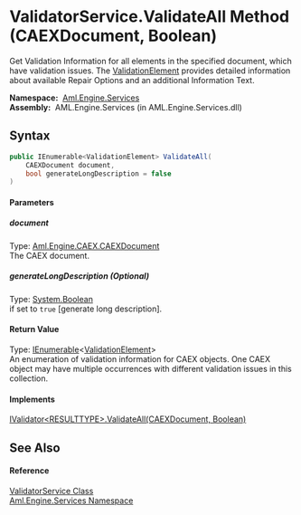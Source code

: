 ValidatorService.ValidateAll Method (CAEXDocument, Boolean)
===========================================================
Get Validation Information for all elements in the specified document, which have validation issues. The [ValidationElement][1] provides detailed information about available Repair Options and an additional Information Text.

  **Namespace:**  [Aml.Engine.Services][2]  
  **Assembly:**  AML.Engine.Services (in AML.Engine.Services.dll)

Syntax
------

```csharp
public IEnumerable<ValidationElement> ValidateAll(
	CAEXDocument document,
	bool generateLongDescription = false
)
```

#### Parameters

##### *document*
Type: [Aml.Engine.CAEX.CAEXDocument][3]  
The CAEX document.

##### *generateLongDescription* (Optional)
Type: [System.Boolean][4]  
if set to `true` [generate long description].

#### Return Value
Type: [IEnumerable][5]&lt;[ValidationElement][1]>  
 An enumeration of validation information for CAEX objects. One CAEX object may have multiple occurrences with different validation issues in this collection. 
#### Implements
[IValidator&lt;RESULTTYPE>.ValidateAll(CAEXDocument, Boolean)][6]  


See Also
--------

#### Reference
[ValidatorService Class][7]  
[Aml.Engine.Services Namespace][2]  

[1]: ../ValidationElement/README.md
[2]: ../README.md
[3]: ../../Aml.Engine.CAEX/CAEXDocument/README.md
[4]: https://docs.microsoft.com/dotnet/api/system.boolean
[5]: https://docs.microsoft.com/dotnet/api/system.collections.generic.ienumerable-1
[6]: ../../Aml.Engine.Services.Interfaces/IValidator_1/ValidateAll_1.md
[7]: README.md
[8]: https://www.automationml.org
[9]: ../../icons/logoShade.png